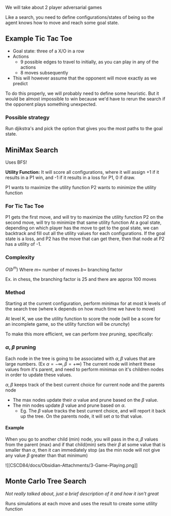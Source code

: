 We will take about 2 player adversarial games

Like a search, you need to define configurations/states of being so the agent knows how to move and reach some goal state.

## Example Tic Tac Toe

- Goal state: three of a X/O in a row
- Actions
	- 9 possible edges to travel to initially, as you can play in any of the actions
	- 8 moves subsequently
- This will however assume that the opponent will move exactly as we predict

To do this properly, we will probably need to define some heuristic. But it would be almost impossible to win because we'd have to rerun the search if the opponent plays something unexpected.

### Possible strategy
Run djikstra's and pick the option that gives you the most paths to the goal state.

## MiniMax Search
Uses BFS!

**Utility Function:** It will score all configurations, where it will assign +1 if it results in a P1 win, and -1 if it results in a loss for P1, 0 if draw.

P1 wants to maximize the utility function
P2 wants to minimize the utility function 

### For Tic Tac Toe
P1 gets the first move, and will try to maximize the utility function 
P2 on the second move, will try to minimize that same utility function
At a goal state, depending on which player has the move to get to the goal state, we can backtrack and fill out all the utility values for each configurations.
	If the goal state is a loss, and P2 has the move that can get there, then that node at P2 has a utility of -1.

### Complexity 
$O(b^{m})$
Where $m =$ number of moves
$b=$ branching factor

Ex. in chess, the branching factor is 25 and there are approx 100 moves

### Method
Starting at the current configuration, perform minimax for at most k levels of the search tree (where k depends on how much time we have to move)

At level K, we use the utility function to score the node (will be a score for an incomplete game, so the utility function will be *crunchy*)

To make this more efficient, we can perform *tree pruning*, specifically:

### $\alpha, \beta$ pruning
Each node in the tree is going to be associated with $\alpha,\beta$ values that are large numbers. (Ex $\alpha=-\infty, \beta=+\infty$) The current node will inherit these values from it's parent, and need to perform minimax on it's children nodes in order to update these values.

$\alpha, \beta$ keeps track of the best current choice for current node and the parents node


- The max nodes update their $\alpha$ value and prune based on the $\beta$ value.
- The min nodes update $\beta$ value and prune based on $\alpha$.
	- Eg. The $\beta$ value tracks the best current choice, and will report it back up the tree. On the parents node, it will set $\alpha$ to that value.

#### Example
When you go to another child (min) node, you will pass in the $\alpha, \beta$ values from the parent (max) and if that child(min) sets their $\beta$ at some value that is smaller than $\alpha$, then it can immediately stop (as the min node will not give any value $\beta$ greater than that minimum)

![[CSCD84/docs/Obsidian-Attachments/3-Game-Playing.png]]

## Monte Carlo Tree Search
*Not really talked about, just a brief description of it and how it isn't great*

Runs simulations at each move and uses the result to create some utility function

